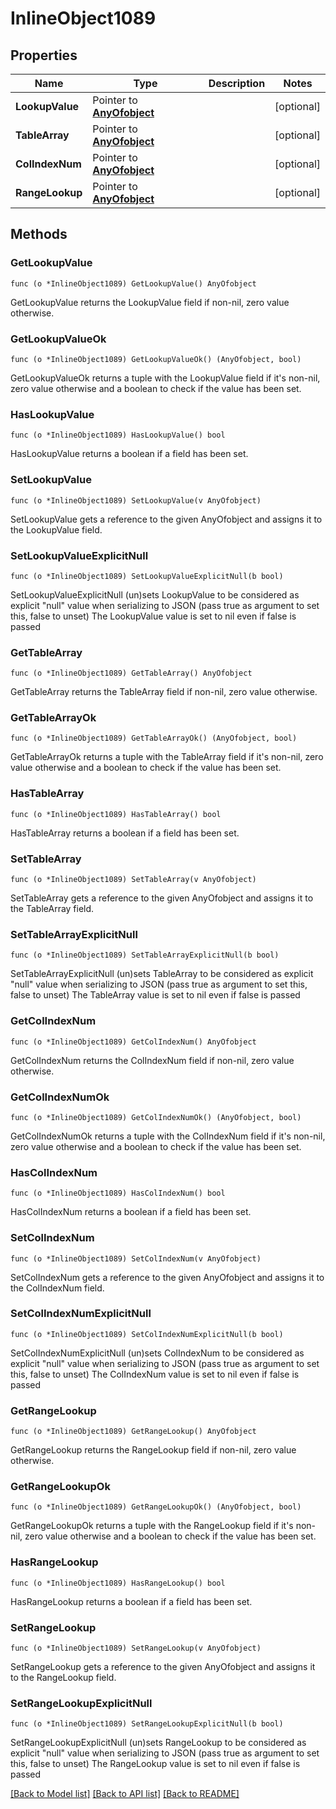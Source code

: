 # InlineObject1089

## Properties

Name | Type | Description | Notes
------------ | ------------- | ------------- | -------------
**LookupValue** | Pointer to [**AnyOfobject**](anyOf&lt;object&gt;.md) |  | [optional] 
**TableArray** | Pointer to [**AnyOfobject**](anyOf&lt;object&gt;.md) |  | [optional] 
**ColIndexNum** | Pointer to [**AnyOfobject**](anyOf&lt;object&gt;.md) |  | [optional] 
**RangeLookup** | Pointer to [**AnyOfobject**](anyOf&lt;object&gt;.md) |  | [optional] 

## Methods

### GetLookupValue

`func (o *InlineObject1089) GetLookupValue() AnyOfobject`

GetLookupValue returns the LookupValue field if non-nil, zero value otherwise.

### GetLookupValueOk

`func (o *InlineObject1089) GetLookupValueOk() (AnyOfobject, bool)`

GetLookupValueOk returns a tuple with the LookupValue field if it's non-nil, zero value otherwise
and a boolean to check if the value has been set.

### HasLookupValue

`func (o *InlineObject1089) HasLookupValue() bool`

HasLookupValue returns a boolean if a field has been set.

### SetLookupValue

`func (o *InlineObject1089) SetLookupValue(v AnyOfobject)`

SetLookupValue gets a reference to the given AnyOfobject and assigns it to the LookupValue field.

### SetLookupValueExplicitNull

`func (o *InlineObject1089) SetLookupValueExplicitNull(b bool)`

SetLookupValueExplicitNull (un)sets LookupValue to be considered as explicit "null" value
when serializing to JSON (pass true as argument to set this, false to unset)
The LookupValue value is set to nil even if false is passed
### GetTableArray

`func (o *InlineObject1089) GetTableArray() AnyOfobject`

GetTableArray returns the TableArray field if non-nil, zero value otherwise.

### GetTableArrayOk

`func (o *InlineObject1089) GetTableArrayOk() (AnyOfobject, bool)`

GetTableArrayOk returns a tuple with the TableArray field if it's non-nil, zero value otherwise
and a boolean to check if the value has been set.

### HasTableArray

`func (o *InlineObject1089) HasTableArray() bool`

HasTableArray returns a boolean if a field has been set.

### SetTableArray

`func (o *InlineObject1089) SetTableArray(v AnyOfobject)`

SetTableArray gets a reference to the given AnyOfobject and assigns it to the TableArray field.

### SetTableArrayExplicitNull

`func (o *InlineObject1089) SetTableArrayExplicitNull(b bool)`

SetTableArrayExplicitNull (un)sets TableArray to be considered as explicit "null" value
when serializing to JSON (pass true as argument to set this, false to unset)
The TableArray value is set to nil even if false is passed
### GetColIndexNum

`func (o *InlineObject1089) GetColIndexNum() AnyOfobject`

GetColIndexNum returns the ColIndexNum field if non-nil, zero value otherwise.

### GetColIndexNumOk

`func (o *InlineObject1089) GetColIndexNumOk() (AnyOfobject, bool)`

GetColIndexNumOk returns a tuple with the ColIndexNum field if it's non-nil, zero value otherwise
and a boolean to check if the value has been set.

### HasColIndexNum

`func (o *InlineObject1089) HasColIndexNum() bool`

HasColIndexNum returns a boolean if a field has been set.

### SetColIndexNum

`func (o *InlineObject1089) SetColIndexNum(v AnyOfobject)`

SetColIndexNum gets a reference to the given AnyOfobject and assigns it to the ColIndexNum field.

### SetColIndexNumExplicitNull

`func (o *InlineObject1089) SetColIndexNumExplicitNull(b bool)`

SetColIndexNumExplicitNull (un)sets ColIndexNum to be considered as explicit "null" value
when serializing to JSON (pass true as argument to set this, false to unset)
The ColIndexNum value is set to nil even if false is passed
### GetRangeLookup

`func (o *InlineObject1089) GetRangeLookup() AnyOfobject`

GetRangeLookup returns the RangeLookup field if non-nil, zero value otherwise.

### GetRangeLookupOk

`func (o *InlineObject1089) GetRangeLookupOk() (AnyOfobject, bool)`

GetRangeLookupOk returns a tuple with the RangeLookup field if it's non-nil, zero value otherwise
and a boolean to check if the value has been set.

### HasRangeLookup

`func (o *InlineObject1089) HasRangeLookup() bool`

HasRangeLookup returns a boolean if a field has been set.

### SetRangeLookup

`func (o *InlineObject1089) SetRangeLookup(v AnyOfobject)`

SetRangeLookup gets a reference to the given AnyOfobject and assigns it to the RangeLookup field.

### SetRangeLookupExplicitNull

`func (o *InlineObject1089) SetRangeLookupExplicitNull(b bool)`

SetRangeLookupExplicitNull (un)sets RangeLookup to be considered as explicit "null" value
when serializing to JSON (pass true as argument to set this, false to unset)
The RangeLookup value is set to nil even if false is passed

[[Back to Model list]](../README.md#documentation-for-models) [[Back to API list]](../README.md#documentation-for-api-endpoints) [[Back to README]](../README.md)


